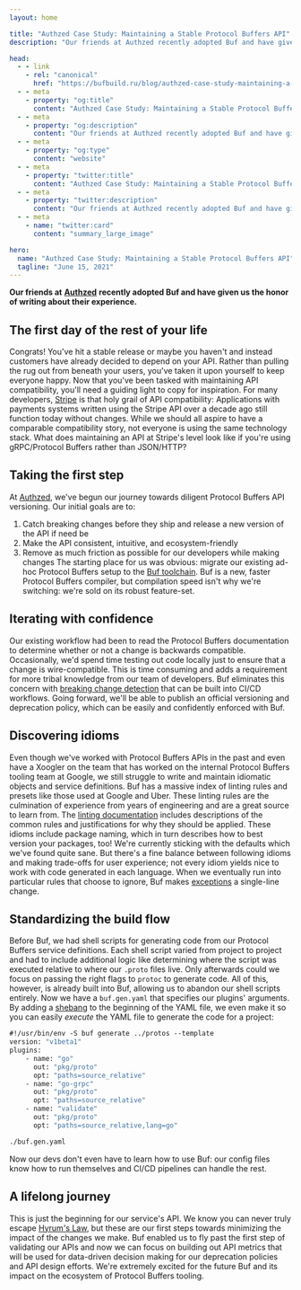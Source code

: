 ```yaml
---
layout: home

title: "Authzed Case Study: Maintaining a Stable Protocol Buffers API"
description: "Our friends at Authzed recently adopted Buf and have given us the honor of writing about their experience."

head:
  - - link
    - rel: "canonical"
      href: "https://bufbuild.ru/blog/authzed-case-study-maintaining-a-stable-protobuf-api"
  - - meta
    - property: "og:title"
      content: "Authzed Case Study: Maintaining a Stable Protocol Buffers API"
  - - meta
    - property: "og:description"
      content: "Our friends at Authzed recently adopted Buf and have given us the honor of writing about their experience."
  - - meta
    - property: "og:type"
      content: "website"
  - - meta
    - property: "twitter:title"
      content: "Authzed Case Study: Maintaining a Stable Protocol Buffers API"
  - - meta
    - property: "twitter:description"
      content: "Our friends at Authzed recently adopted Buf and have given us the honor of writing about their experience."
  - - meta
    - name: "twitter:card"
      content: "summary_large_image"

hero:
  name: "Authzed Case Study: Maintaining a Stable Protocol Buffers API"
  tagline: "June 15, 2021"
---
```


**Our friends at** [**Authzed**](https://authzed.com/) **recently adopted Buf and have given us the honor of writing about their experience.**

## The first day of the rest of your life

Congrats! You've hit a stable release or maybe you haven't and instead customers have already decided to depend on your API. Rather than pulling the rug out from beneath your users, you've taken it upon yourself to keep everyone happy. Now that you've been tasked with maintaining API compatibility, you'll need a guiding light to copy for inspiration. For many developers, [Stripe](https://stripe.com/blog/api-versioning) is that holy grail of API compatibility: Applications with payments systems written using the Stripe API over a decade ago still function today without changes. While we should all aspire to have a comparable compatibility story, not everyone is using the same technology stack. What does maintaining an API at Stripe's level look like if you're using gRPC/Protocol Buffers rather than JSON/HTTP?

## Taking the first step

At [Authzed](https://authzed.com/), we've begun our journey towards diligent Protocol Buffers API versioning. Our initial goals are to:

1.  Catch breaking changes before they ship and release a new version of the API if need be
2.  Make the API consistent, intuitive, and ecosystem-friendly
3.  Remove as much friction as possible for our developers while making changes The starting place for us was obvious: migrate our existing ad-hoc Protocol Buffers setup to the [Buf toolchain](https://buf.build/). Buf is a new, faster Protocol Buffers compiler, but compilation speed isn't why we're switching: we're sold on its robust feature-set.

## Iterating with confidence

Our existing workflow had been to read the Protocol Buffers documentation to determine whether or not a change is backwards compatible. Occasionally, we'd spend time testing out code locally just to ensure that a change is wire-compatible. This is time consuming and adds a requirement for more tribal knowledge from our team of developers. Buf eliminates this concern with [breaking change detection](/docs/breaking/overview/index.md) that can be built into CI/CD workflows. Going forward, we'll be able to publish an official versioning and deprecation policy, which can be easily and confidently enforced with Buf.

## Discovering idioms

Even though we've worked with Protocol Buffers APIs in the past and even have a Xoogler on the team that has worked on the internal Protocol Buffers tooling team at Google, we still struggle to write and maintain idiomatic objects and service definitions. Buf has a massive index of linting rules and presets like those used at Google and Uber. These linting rules are the culmination of experience from years of engineering and are a great source to learn from. The [linting documentation](/docs/lint/rules/index.md) includes descriptions of the common rules and justifications for why they should be applied. These idioms include package naming, which in turn describes how to best version your packages, too! We're currently sticking with the defaults which we've found quite sane. But there's a fine balance between following idioms and making trade-offs for user experience; not every idiom yields nice to work with code generated in each language. When we eventually run into particular rules that choose to ignore, Buf makes [exceptions](/docs/lint/overview/index.md#configuration) a single-line change.

## Standardizing the build flow

Before Buf, we had shell scripts for generating code from our Protocol Buffers service definitions. Each shell script varied from project to project and had to include additional logic like determining where the script was executed relative to where our `.proto` files live. Only afterwards could we focus on passing the right flags to `protoc` to generate code. All of this, however, is already built into Buf, allowing us to abandon our shell scripts entirely. Now we have a `buf.gen.yaml` that specifies our plugins' arguments. By adding a [shebang](<https://en.wikipedia.org/wiki/Shebang_(Unix)>) to the beginning of the YAML file, we even make it so you can easily _execute_ the YAML file to generate the code for a project:

```protobuf
#!/usr/bin/env -S buf generate ../protos --template
version: "v1beta1"
plugins:
    - name: "go"
      out: "pkg/proto"
      opt: "paths=source_relative"
    - name: "go-grpc"
      out: "pkg/proto"
      opt: "paths=source_relative"
    - name: "validate"
      out: "pkg/proto"
      opt: "paths=source_relative,lang=go"
```

```protobuf
./buf.gen.yaml
```

Now our devs don't even have to learn how to use Buf: our config files know how to run themselves and CI/CD pipelines can handle the rest.

## A lifelong journey

This is just the beginning for our service's API. We know you can never truly escape [Hyrum's Law](https://xkcd.com/1172/), but these are our first steps towards minimizing the impact of the changes we make. Buf enabled us to fly past the first step of validating our APIs and now we can focus on building out API metrics that will be used for data-driven decision making for our deprecation policies and API design efforts. We're extremely excited for the future Buf and its impact on the ecosystem of Protocol Buffers tooling.

‍
